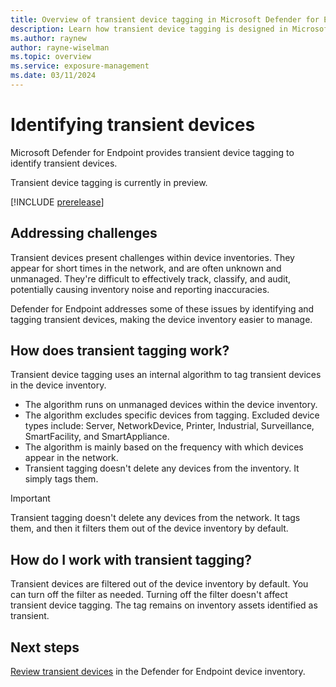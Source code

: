 ```yaml
---
title: Overview of transient device tagging in Microsoft Defender for Endpoint
description: Learn how transient device tagging is designed in Microsoft Defender for Endpoint
ms.author: raynew
author: rayne-wiselman
ms.topic: overview
ms.service: exposure-management
ms.date: 03/11/2024
---
```


# Identifying transient devices

Microsoft Defender for Endpoint provides transient device tagging to identify transient devices.

Transient device tagging is currently in preview.

[!INCLUDE [prerelease](../includes//prerelease.md)]

## Addressing challenges

Transient devices present challenges within device inventories. They appear for short times in the network, and are often unknown and unmanaged. They're difficult to effectively track, classify, and audit, potentially causing inventory noise and reporting inaccuracies.

Defender for Endpoint addresses some of these issues by identifying and tagging transient devices, making the device inventory easier to manage.

## How does transient tagging work?


Transient device tagging uses an internal algorithm to tag transient devices in the device inventory.

- The algorithm runs on unmanaged devices within the device inventory.
- The algorithm excludes specific devices from tagging. Excluded device types include: Server, NetworkDevice, Printer, Industrial, Surveillance, SmartFacility, and SmartAppliance.
- The algorithm is mainly based on the frequency with which devices appear in the network.
- Transient tagging doesn't delete any devices from the inventory. It simply tags them.

> [!IMPORTANT]
> Transient tagging doesn't delete any devices from the network. It tags them, and then it filters them out of the device inventory by default.

## How do I work with transient tagging?

Transient devices are filtered out of the device inventory by default. You can turn off the filter as needed. Turning off the filter doesn't affect transient device tagging. The tag remains on inventory assets identified as transient.

## Next steps

[Review transient devices](initiatives.md) in the Defender for Endpoint device inventory.

